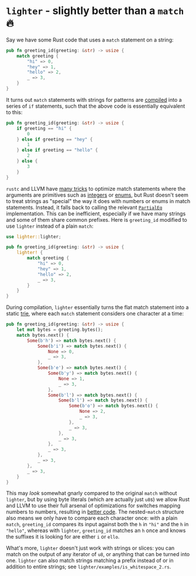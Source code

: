 # `lighter` - slightly better than a `match` 🔥

Say we have some Rust code that uses a `match` statement on a string:

```rust
pub fn greeting_id(greeting: &str) -> usize {
    match greeting {
        "hi" => 0,
        "hey" => 1,
        "hello" => 2,
        _ => 3,
    }
}
```

It turns out `match` statements with strings for patterns are [compiled](https://rust.godbolt.org/z/Tnz1oMja7) into a series of `if` statements, such that the above code is essentially equivalent to this:

```rust
pub fn greeting_id(greeting: &str) -> usize {
    if greeting == "hi" {
        0
    } else if greeting == "hey" {
        1
    } else if greeting == "hello" {
        2
    } else {
        3
    }
}
```

`rustc` and LLVM have [many tricks](https://llvm.org/pubs/2007-05-31-Switch-Lowering.pdf) to optimize match statements where the arguments are primitives such as [integers](https://rust.godbolt.org/z/vrTjevT1f) or [enums](https://rust.godbolt.org/z/j9v3Grcx5), but Rust doesn't seem to treat strings as "special" the way it does with numbers or enums in match statements. Instead, it falls back to calling the relevant [`PartialEq`](https://doc.rust-lang.org/std/cmp/trait.PartialEq.html) implementation. This can be inefficient, especially if we have many strings and some of them share common prefixes. Here is `greeting_id` modified to use `lighter` instead of a plain `match`:

```rust
use lighter::lighter;

pub fn greeting_id(greeting: &str) -> usize {
    lighter! {
        match greeting {
            "hi" => 0,
            "hey" => 1,
            "hello" => 2,
            _ => 3,
        }
    }
}
```

During compilation, `lighter` essentially turns the flat match statement into a static [trie](https://en.wikipedia.org/wiki/Trie), where each `match` statement considers one character at a time:

```rust
pub fn greeting_id(greeting: &str) -> usize {
    let mut bytes = greeting.bytes();
    match bytes.next() {
        Some(b'h') => match bytes.next() {
            Some(b'i') => match bytes.next() {
                None => 0,
                _ => 3,
            },
            Some(b'e') => match bytes.next() {
                Some(b'y') => match bytes.next() {
                    None => 1,
                    _ => 3,
                },
                Some(b'l') => match bytes.next() {
                    Some(b'l') => match bytes.next() {
                        Some(b'o') => match bytes.next() {
                            None => 2,
                            _ => 3,
                        },
                        _ => 3,
                    },
                    _ => 3,
                },
                _ => 3,
            },
            _ => 3,
        },
        _ => 3,
    }
}
```

This may *look* somewhat gnarly compared to the original `match` without `lighter`, but by using byte literals (which are actually just `u8`s) we allow Rust and LLVM to use their full arsenal of optimizations for switches mapping numbers to numbers, resulting in [better code](https://rust.godbolt.org/z/zcxKhdWfd). The nested-`match` structure also means we only have to compare each character once: with a plain `match`, `greeting_id` compares its input against both the `h` in `"hi"` and the `h` in `"hello"`, whereas with `lighter`, `greeting_id` matches an `h` once and knows the suffixes it is looking for are either `i` or `ello`.

What's more, `lighter` doesn't just work with strings or slices: you can match on the output of any iterator of `u8`, or anything that can be turned into one. `lighter` can also match strings matching a prefix instead of or in addition to entire strings; see `lighter/examples/is_whitespace_2.rs`.
